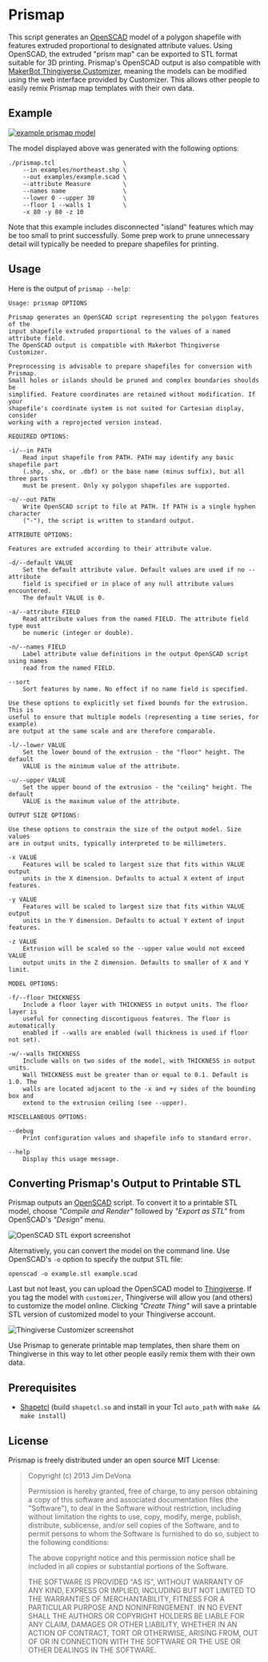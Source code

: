 # Prismap

This script generates an [OpenSCAD](http://www.openscad.org/) model of a polygon shapefile with features extruded proportional to designated attribute values. Using OpenSCAD, the extruded "prism map" can be exported to STL format suitable for 3D printing. Prismap's OpenSCAD output is also compatible with [MakerBot Thingiverse Customizer](http://www.thingiverse.com/apps/customizer), meaning the models can be modified using the web interface provided by Customizer. This allows other people to easily remix Prismap map templates with their own data.

## Example

[![example prismap model](examples/screenshot.png)](examples/example.scad)

The model displayed above was generated with the following options:

	./prismap.tcl                   \
	    --in examples/northeast.shp \
	    --out examples/example.scad \
	    --attribute Measure         \
	    --names name                \
	    --lower 0 --upper 30        \
	    --floor 1 --walls 1         \
	    -x 80 -y 80 -z 10 

Note that this example includes disconnected "island" features which may be too small to print successfully. Some prep work to prune unnecessary detail will typically be needed to prepare shapefiles for printing.

## Usage

Here is the output of `prismap --help`:

	Usage: prismap OPTIONS
	
	Prismap generates an OpenSCAD script representing the polygon features of the
	input shapefile extruded proportional to the values of a named attribute field.
	The OpenSCAD output is compatible with Makerbot Thingiverse Customizer.
	
	Preprocessing is advisable to prepare shapefiles for conversion with Prismap.
	Small holes or islands should be pruned and complex boundaries shoulds be
	simplified. Feature coordinates are retained without modification. If your
	shapefile's coordinate system is not suited for Cartesian display, consider
	working with a reprojected version instead.
	
	REQUIRED OPTIONS:
	
	-i/--in PATH
	    Read input shapefile from PATH. PATH may identify any basic shapefile part
	    (.shp, .shx, or .dbf) or the base name (minus suffix), but all three parts
	    must be present. Only xy polygon shapefiles are supported.
	
	-o/--out PATH
		Write OpenSCAD script to file at PATH. If PATH is a single hyphen character
		("-"), the script is written to standard output.
	
	ATTRIBUTE OPTIONS:
	
	Features are extruded according to their attribute value.
	
	-d/--default VALUE
		Set the default attribute value. Default values are used if no --attribute
		field is specified or in place of any null attribute values encountered.
		The default VALUE is 0.
	
	-a/--attribute FIELD
		Read attribute values from the named FIELD. The attribute field type must
		be numeric (integer or double).
	
	-n/--names FIELD
		Label attribute value definitions in the output OpenSCAD script using names
		read from the named FIELD.
	
	--sort
		Sort features by name. No effect if no name field is specified.
	
	Use these options to explicitly set fixed bounds for the extrusion. This is
	useful to ensure that multiple models (representing a time series, for example)
	are output at the same scale and are therefore comparable.
	
	-l/--lower VALUE
		Set the lower bound of the extrusion - the "floor" height. The default
		VALUE is the minimum value of the attribute.
	
	-u/--upper VALUE
		Set the upper bound of the extrusion - the "ceiling" height. The default
		VALUE is the maximum value of the attribute.
	
	OUTPUT SIZE OPTIONS:
	
	Use these options to constrain the size of the output model. Size values
	are in output units, typically interpreted to be millimeters.
	
	-x VALUE
		Features will be scaled to largest size that fits within VALUE output
		units in the X dimension. Defaults to actual X extent of input features.
	
	-y VALUE
		Features will be scaled to largest size that fits within VALUE output
		units in the Y dimension. Defaults to actual Y extent of input features.
	
	-z VALUE
		Extrusion will be scaled so the --upper value would not exceed VALUE
		output units in the Z dimension. Defaults to smaller of X and Y limit. 
	
	MODEL OPTIONS:
	
	-f/--floor THICKNESS
		Include a floor layer with THICKNESS in output units. The floor layer is
		useful for connecting discontiguous features. The floor is automatically
		enabled if --walls are enabled (wall thickness is used if floor not set).
	
	-w/--walls THICKNESS
		Include walls on two sides of the model, with THICKNESS in output units. 
		Wall THICKNESS must be greater than or equal to 0.1. Default is 1.0. The
		walls are located adjacent to the -x and +y sides of the bounding box and
		extend to the extrusion ceiling (see --upper).
	
	MISCELLANEOUS OPTIONS:
	
	--debug
		Print configuration values and shapefile info to standard error.
	
	--help
		Display this usage message.

## Converting Prismap's Output to Printable STL

Prismap outputs an [OpenSCAD](http://www.openscad.org/) script. To convert it to a printable STL model, choose *"Compile and Render"* followed by *"Export as STL"* from OpenSCAD's *"Design"* menu.

![OpenSCAD STL export screenshot](examples/openscad-stl-export.png)

Alternatively, you can convert the model on the command line. Use OpenSCAD's `-o` option to specify the output STL file:

	openscad -o example.stl example.scad

Last but not least, you can upload the OpenSCAD model to [Thingiverse](http://www.thingiverse.com/thing:205980). If you tag the model with `customizer`, Thingiverse will allow you (and others) to customize the model online. Clicking *"Create Thing"* will save a printable STL version of customized model to your Thingiverse account.

![Thingiverse Customizer screenshot](examples/thingiverse-customizer.png)

Use Prismap to generate printable map templates, then share them on Thingiverse in this way to let other people easily remix them with their own data.

## Prerequisites

- [Shapetcl](https://github.com/anoved/Shapetcl/) (build `shapetcl.so` and install in your Tcl `auto_path` with `make && make install`)

## License

Prismap is freely distributed under an open source MIT License:

> Copyright (c) 2013 Jim DeVona
> 
> Permission is hereby granted, free of charge, to any person obtaining a copy of
> this software and associated documentation files (the "Software"), to deal in
> the Software without restriction, including without limitation the rights to
> use, copy, modify, merge, publish, distribute, sublicense, and/or sell copies of
> the Software, and to permit persons to whom the Software is furnished to do so,
> subject to the following conditions:
> 
> The above copyright notice and this permission notice shall be included in all
> copies or substantial portions of the Software.
> 
> THE SOFTWARE IS PROVIDED "AS IS", WITHOUT WARRANTY OF ANY KIND, EXPRESS OR
> IMPLIED, INCLUDING BUT NOT LIMITED TO THE WARRANTIES OF MERCHANTABILITY, FITNESS
> FOR A PARTICULAR PURPOSE AND NONINFRINGEMENT. IN NO EVENT SHALL THE AUTHORS OR
> COPYRIGHT HOLDERS BE LIABLE FOR ANY CLAIM, DAMAGES OR OTHER LIABILITY, WHETHER
> IN AN ACTION OF CONTRACT, TORT OR OTHERWISE, ARISING FROM, OUT OF OR IN
> CONNECTION WITH THE SOFTWARE OR THE USE OR OTHER DEALINGS IN THE SOFTWARE.

